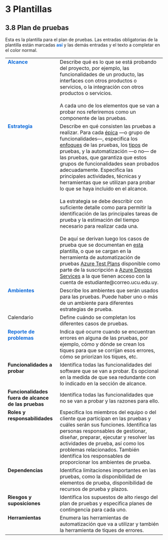 # 3 Plantillas

## 3.8 Plan de pruebas

Esta es la plantilla para el plan de pruebas. Las entradas obligatorias de la
plantilla están marcadas <span style="color:#0969DA;font-weight:
bold;">así</span> y las demás entradas y el texto a completar en el color
normal.

<table>
    <tr>
        <td style="color:#0969DA" valign="top">
            <b>Alcance</b>
        </td>
        <td>
            Describe qué es lo que se está probando del proyecto, por ejemplo,
            las funcionalidades de un producto, las interfaces con otros
            productos o servicios, o la integración con otros productos o
            servicios.
            <br>
            <br>
            A cada uno de los elementos que se van a probar nos referiremos como
            un componente de las pruebas.
        </td>
    </tr>
    <tr>
        <td style="color:#0969DA" valign="top">
            <b>Estrategia</b>
        </td>
        <td>
            Describe en qué consisten las pruebas a realizar. Para cada <a
            href="/4_Conceptos/4_Epica.md">épica</a> —o grupo de
            funcionalidades—, especifica los
            <a href="/4_Conceptos/4_Enfoques_de_pruebas.md">enfoques</a> de las
            pruebas, los <a href="/4_Conceptos/4_Tipos_de_pruebas.md">tipos</a>
            de pruebas, y la automatización —o no— de las pruebas, que garantiza
            que estos grupos de funcionalidades sean probados adecuadamente.
            Especifica las principales actividades, técnicas y herramientas que
            se utilizan para probar lo que se haya incluido en el alcance.
            <br>
            <br>
            La estrategia se debe describir con suficiente detalle como para
            permitir la identificación de las principales tareas de prueba y la
            estimación del tiempo necesario para realizar cada una.
            <br>
            <br>
            De aquí se derivan luego los casos de prueba que se documentan en
            <a href=
            "/3_Plantillas/3_4_Casos_de_prueba_de_usuario_final.md">esta</a>
            plantilla, o que se cargan en la herramienta de automatización
            de pruebas <a
            href="https://learn.microsoft.com/en-us/azure/devops/test/?view=azure-devops">
            Azure Test Plans</a> disponible como parte de la suscripción a
            <a href=ref="https://azure.microsoft.com/es-es/products/devops">Azure
            Devops Services</a> a la que tienen acceso con la cuenta de
            estudiante@correo.ucu.edu.uy.
        </td>
    </tr>
    <tr>
        <td style="color:#0969DA" valign="top">
            <b>Ambientes</b>
        </td>
        <td>
            Describe los ambientes que serán usados para las pruebas. Puede
            haber uno o más de un ambiente para diferentes estrategias de
            prueba.
        </td>
    </tr>
    <tr>
        <td valign="top">
            Calendario
        </td>
        <td>
            Define cuándo se completan los diferentes casos de pruebas.
        </td>
    </tr>
    <tr>
        <td style="color:#0969DA" valign="top">
            <b>Reporte de problemas</b>
        </td>
        <td>
            Indica qué ocurre cuando se encuentran errores en alguna de las
            pruebas, por ejemplo, cómo y dónde se crean los tiques para que se
            corrijan esos errores, cómo se priorizan los tiques, etc.
        </td>
    </tr>
    <tr>
        <td valign="top">
            <b>Funcionalidades a probar</b>
        </td>
        <td>
            Identifica todas las funcionalidades del software que se van a
            probar. Es opcional en la medida de que sea redundante con lo
            indicado en la sección de alcance.
        </td>
    </tr>
    <tr>
        <td valign="top">
            <b>Funcionalidades fuera de alcance de las pruebas</b>
        </td>
        <td>
            Identifica todas las funcionalidades que no se van a probar y las
            razones para ello.
        </td>
    </tr>
    <tr>
        <td valign="top">
            <b>Roles y responsabilidades</b>
        </td>
        <td>
            Especifica los miembros del equipo o del cliente que participan en
            las pruebas y cuáles serán sus funciones. Identifica las personas
            responsables de gestionar, diseñar, preparar, ejecutar y resolver
            las actividades de prueba, así como los problemas relacionados.
            También identifica los responsables de proporcionar los ambientes de
            prueba.
        </td>
    </tr>
    <tr>
        <td valign="top">
            <b>Dependencias</b>
        </td>
        <td>
            Identifica limitaciones importantes en las pruebas, como la
            disponibilidad de elementos de prueba, disponibilidad de recursos de
            prueba y plazos.
        </td>
    </tr>
    <tr>
        <td valign="top">
            <b>Riesgos y suposiciones</b>
        </td>
        <td>
            Identifica los supuestos de alto riesgo del plan de pruebas y
            especifica planes de contingencia para cada uno.
        </td>
    </tr>
    <tr>
        <td valign="top">
            <b>Herramientas</b>
        </td>
        <td>
            Enumera las herramientas de automatización que va a utilizar y
            también la herramienta de tiques de errores.
        </td>
    </tr>
</table>

